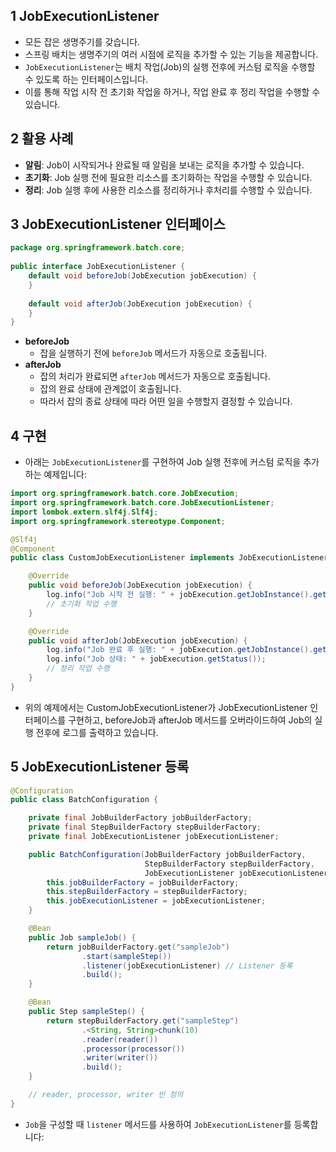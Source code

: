 ## 1 JobExecutionListener

- 모든 잡은 생명주기를 갖습니다.
- 스프링 배치는 생명주기의 여러 시점에 로직을 추가할 수 있는 기능을 제공합니다.
- `JobExecutionListener`는 배치 작업(Job)의 실행 전후에 커스텀 로직을 수행할 수 있도록 하는 인터페이스입니다.
- 이를 통해 작업 시작 전 초기화 작업을 하거나, 작업 완료 후 정리 작업을 수행할 수 있습니다.

## 2 활용 사례

- **알림**: Job이 시작되거나 완료될 때 알림을 보내는 로직을 추가할 수 있습니다.
- **초기화**: Job 실행 전에 필요한 리소스를 초기화하는 작업을 수행할 수 있습니다.
- **정리**: Job 실행 후에 사용한 리소스를 정리하거나 후처리를 수행할 수 있습니다.

## 3 JobExecutionListener 인터페이스

```java
package org.springframework.batch.core;  
  
public interface JobExecutionListener {  
    default void beforeJob(JobExecution jobExecution) {  
    }  
  
    default void afterJob(JobExecution jobExecution) {  
    }  
}
```

- **beforeJob**
	- 잡을 실행하기 전에 `beforeJob` 메서드가 자동으로 호출됩니다.
- **afterJob**
	- 잡의 처리가 완료되면 `afterJob` 메서드가 자동으로 호출됩니다.
	- 잡의 완료 상태에 관계없이 호출됩니다.
	- 따라서 잡의 종료 상태에 따라 어떤 일을 수행할지 결정할 수 있습니다.

## 4 구현

- 아래는 `JobExecutionListener`를 구현하여 Job 실행 전후에 커스텀 로직을 추가하는 예제입니다:

```java
import org.springframework.batch.core.JobExecution;
import org.springframework.batch.core.JobExecutionListener;
import lombok.extern.slf4j.Slf4j;
import org.springframework.stereotype.Component;

@Slf4j
@Component
public class CustomJobExecutionListener implements JobExecutionListener {

    @Override
    public void beforeJob(JobExecution jobExecution) {
        log.info("Job 시작 전 실행: " + jobExecution.getJobInstance().getJobName());
        // 초기화 작업 수행
    }

    @Override
    public void afterJob(JobExecution jobExecution) {
        log.info("Job 완료 후 실행: " + jobExecution.getJobInstance().getJobName());
        log.info("Job 상태: " + jobExecution.getStatus());
        // 정리 작업 수행
    }
}
```

- 위의 예제에서는 CustomJobExecutionListener가 JobExecutionListener 인터페이스를 구현하고, beforeJob과 afterJob 메서드를 오버라이드하여 Job의 실행 전후에
  로그를 출력하고 있습니다.

## 5 JobExecutionListener 등록

```java
@Configuration
public class BatchConfiguration {

    private final JobBuilderFactory jobBuilderFactory;
    private final StepBuilderFactory stepBuilderFactory;
    private final JobExecutionListener jobExecutionListener;

    public BatchConfiguration(JobBuilderFactory jobBuilderFactory, 
                              StepBuilderFactory stepBuilderFactory, 
                              JobExecutionListener jobExecutionListener) {
        this.jobBuilderFactory = jobBuilderFactory;
        this.stepBuilderFactory = stepBuilderFactory;
        this.jobExecutionListener = jobExecutionListener;
    }

    @Bean
    public Job sampleJob() {
        return jobBuilderFactory.get("sampleJob")
                .start(sampleStep())
                .listener(jobExecutionListener) // Listener 등록
                .build();
    }

    @Bean
    public Step sampleStep() {
        return stepBuilderFactory.get("sampleStep")
                .<String, String>chunk(10)
                .reader(reader())
                .processor(processor())
                .writer(writer())
                .build();
    }

    // reader, processor, writer 빈 정의
}
```

- `Job`을 구성할 때 `listener` 메서드를 사용하여 `JobExecutionListener`를 등록합니다: